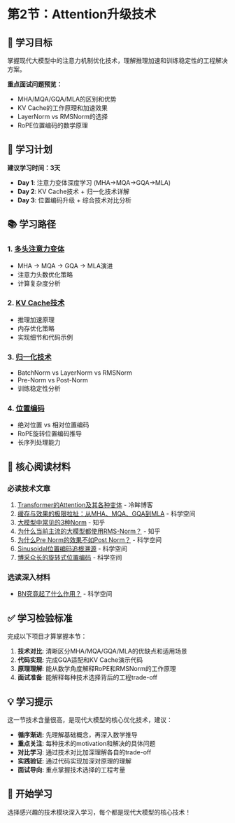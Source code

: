 # 第2节：Attention升级技术

## 🎯 学习目标

掌握现代大模型中的注意力机制优化技术，理解推理加速和训练稳定性的工程解决方案。

**重点面试问题预览：**
- MHA/MQA/GQA/MLA的区别和优势
- KV Cache的工作原理和加速效果
- LayerNorm vs RMSNorm的选择
- RoPE位置编码的数学原理

## 📅 学习计划

**建议学习时间：3天**

- **Day 1**: 注意力变体深度学习 (MHA→MQA→GQA→MLA)
- **Day 2**: KV Cache技术 + 归一化技术详解
- **Day 3**: 位置编码升级 + 综合技术对比分析

## 📚 学习路径

### 1. [多头注意力变体](mha-variants.md)
- MHA → MQA → GQA → MLA演进
- 注意力头数优化策略
- 计算复杂度分析

### 2. [KV Cache技术](kv-cache.md)
- 推理加速原理
- 内存优化策略
- 实现细节和代码示例

### 3. [归一化技术](normalization.md)
- BatchNorm vs LayerNorm vs RMSNorm
- Pre-Norm vs Post-Norm
- 训练稳定性分析

### 4. [位置编码](positional-encoding.md)
- 绝对位置 vs 相对位置编码
- RoPE旋转位置编码推导
- 长序列处理能力

## 📖 核心阅读材料

### 必读技术文章
1. [Transformer的Attention及其各种变体](https://lengm.cn/post/20250226_attention/) - 冷眸博客
2. [缓存与效果的极限拉扯：从MHA、MQA、GQA到MLA](https://spaces.ac.cn/archives/10091) - 科学空间
3. [大模型中常见的3种Norm](https://zhuanlan.zhihu.com/p/648987575) - 知乎
4. [为什么当前主流的大模型都使用RMS-Norm？](https://zhuanlan.zhihu.com/p/12392406696) - 知乎
5. [为什么Pre Norm的效果不如Post Norm？](https://spaces.ac.cn/archives/9009) - 科学空间
6. [Sinusoidal位置编码追根溯源](https://kexue.fm/archives/8231) - 科学空间
7. [博采众长的旋转式位置编码](https://kexue.fm/archives/8265) - 科学空间

### 选读深入材料
- [BN究竟起了什么作用？](https://spaces.ac.cn/archives/6992) - 科学空间

## ✅ 学习检验标准

完成以下项目才算掌握本节：

1. **技术对比**: 清晰区分MHA/MQA/GQA/MLA的优缺点和适用场景
2. **代码实现**: 完成GQA适配和KV Cache演示代码
3. **原理理解**: 能从数学角度解释RoPE和RMSNorm的工作原理
4. **面试准备**: 能解释每种技术选择背后的工程trade-off

## 💡 学习提示

这一节技术含量很高，是现代大模型的核心优化技术，建议：
- **循序渐进**: 先理解基础概念，再深入数学推导
- **重点关注**: 每种技术的motivation和解决的具体问题
- **对比学习**: 通过技术对比加深理解各自的trade-off
- **实践验证**: 通过代码实现加深对原理的理解
- **面试导向**: 重点掌握技术选择的工程考量

## 🚀 开始学习

选择感兴趣的技术模块深入学习，每个都是现代大模型的核心技术！